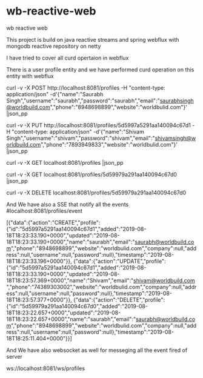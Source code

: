 # wb-reactive-web
wb reactive web

This project is build on java reactive streams and spring webflux with mongodb reactive repository on netty

I have tried to cover all curd opertaion in webflux 

There is a user profile entity and we have performed curd operation on this entity with webflux

curl -v -X POST  http://localhost:8081/profiles -H "content-type: application/json" -d'{"name":"Saurabh Singh","username":"saurabh","password":"saurabh","email":"saurabhsingh@worldbuild.com","phone":"8948698899","website":"worldbulid.com"}' |json_pp

 curl -v -X PUT  http://localhost:8081/profiles/5d5997a5291aa140094c67d1 -H "content-type: application/json" -d'{"name":"Shivam Singh","username":"shivam","password":"shivam","email":"shivamsingh@worldbuild.com","phone":"7893949833","website":"worldbulid.com"}' |json_pp
 
 curl -v -X GET localhost:8081/profiles |json_pp
 
 curl -v -X GET localhost:8081/profiles/5d59979a291aa140094c67d0 |json_pp
 
 curl -v -X DELETE localhost:8081/profiles/5d59979a291aa140094c67d0
 

And We have also a SSE that notify all the events
#localhost:8081/profiles/event

[{"data":{"action":"CREATE","profile":{"id":"5d5997a5291aa140094c67d1","added":"2019-08-18T18:23:33.190+0000","updated":"2019-08-18T18:23:33.190+0000","name":"saurabh","email":"saurabh@worldbuild.com","phone":"8948698899","website":"worldbulid.com","company":null,"address":null,"username":null,"password":null},"timestamp":"2019-08-18T18:23:33.196+0000"}},
{"data":{"action":"UPDATE","profile":{"id":"5d5997a5291aa140094c67d1","added":"2019-08-18T18:23:33.190+0000","updated":"2019-08-18T18:23:57.369+0000","name":"Shivam","email":"shivam@worldbuild.com","phone":"74389303002","website":"worldbulid.com","company":null,"address":null,"username":null,"password":null},"timestamp":"2019-08-18T18:23:57.377+0000"}},
{"data":{"action":"DELETE","profile":{"id":"5d59979a291aa140094c67d0","added":"2019-08-18T18:23:22.657+0000","updated":"2019-08-18T18:23:22.657+0000","name":"saurabh","email":"saurabh@worldbuild.com","phone":"8948698899","website":"worldbulid.com","company":null,"address":null,"username":null,"password":null},"timestamp":"2019-08-18T18:25:11.404+0000"}}]


And We have also websocket as well for messeging all the event fired of server

ws://localhost:8081/ws/profiles

